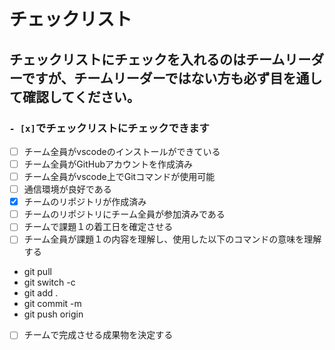 # チェックリスト
## チェックリストにチェックを入れるのはチームリーダーですが、チームリーダーではない方も必ず目を通して確認してください。

### ```- [x]```でチェックリストにチェックできます 

- [ ] チーム全員がvscodeのインストールができている
- [ ] チーム全員がGitHubアカウントを作成済み
- [ ] チーム全員がvscode上でGitコマンドが使用可能
- [ ] 通信環境が良好である
- [x] チームのリポジトリが作成済み
- [ ] チームのリポジトリにチーム全員が参加済みである
- [ ] チームで課題１の着工日を確定させる
- [ ] チーム全員が課題１の内容を理解し、使用した以下のコマンドの意味を理解する
- git pull
- git switch -c 
- git add .
- git commit -m
- git push origin 
- [ ] チームで完成させる成果物を決定する

